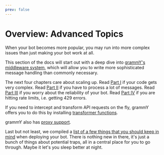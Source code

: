 ```yaml
---
prev: false
---
```


# Overview: Advanced Topics

When your bot becomes more popular, you may run into more complex issues than just making your bot work at all.

This section of the docs will start out with a deep dive into [grammY's middleware system](./middleware), which will allow you to write more sophisticated message handling than commonly necessary.

The next four chapters care about scaling up.
Read [Part I](./structuring) if your code gets very complex.
Read [Part II](./scaling) if you have to process a lot of messages.
Read [Part III](./reliability) if you worry about the reliability of your bot.
Read [Part IV](./flood) if you are hitting rate limits, i.e. getting 429 errors.

If you need to intercept and transform API requests on the fly, grammY offers you to do this by installing [transformer functions](./transformers).

grammY also has [proxy support](./proxy).

Last but not least, we compiled a [list of a few things that you should keep in mind](./deployment) when deploying your bot.
There is nothing new in there, it's just a bunch of things about potential traps, all in a central place for you to go through.
Maybe it let's you sleep better at night.
